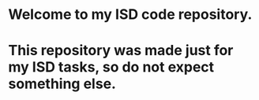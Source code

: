 # Welcome to my ISD code repository. 
# This repository was made just for my ISD tasks, so do not expect something else.

